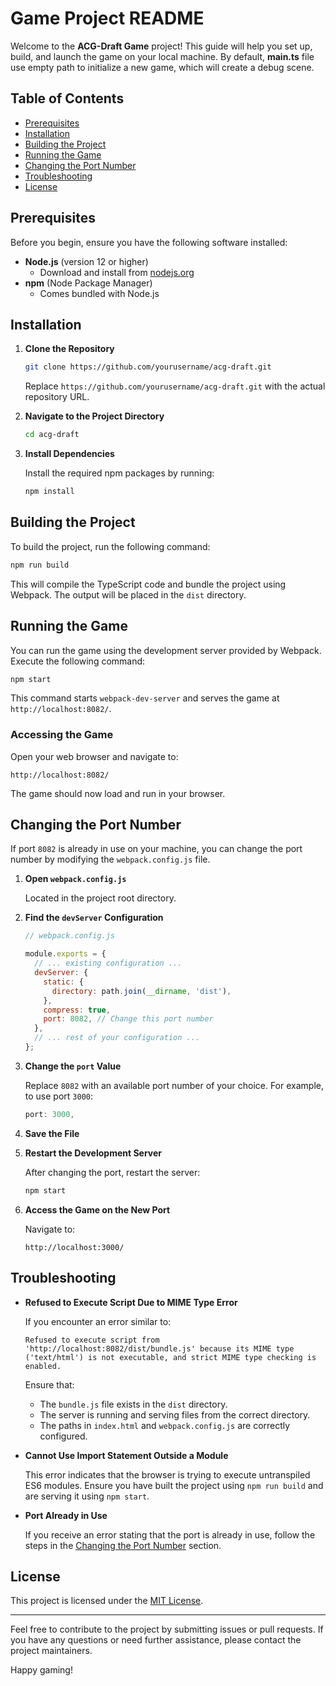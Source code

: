 # Game Project README

Welcome to the **ACG-Draft Game** project! This guide will help you set up, build, and launch the game on your local machine.
By default, **main.ts** file use empty path to initialize a new game, which will create a debug scene.

## Table of Contents

- [Prerequisites](#prerequisites)
- [Installation](#installation)
- [Building the Project](#building-the-project)
- [Running the Game](#running-the-game)
- [Changing the Port Number](#changing-the-port-number)
- [Troubleshooting](#troubleshooting)
- [License](#license)

## Prerequisites

Before you begin, ensure you have the following software installed:

- **Node.js** (version 12 or higher)
    - Download and install from [nodejs.org](https://nodejs.org/)
- **npm** (Node Package Manager)
    - Comes bundled with Node.js

## Installation

1. **Clone the Repository**

   ```bash
   git clone https://github.com/yourusername/acg-draft.git
   ```

   Replace `https://github.com/yourusername/acg-draft.git` with the actual repository URL.

2. **Navigate to the Project Directory**

   ```bash
   cd acg-draft
   ```

3. **Install Dependencies**

   Install the required npm packages by running:

   ```bash
   npm install
   ```

## Building the Project

To build the project, run the following command:

```bash
npm run build
```

This will compile the TypeScript code and bundle the project using Webpack. The output will be placed in the `dist` directory.

## Running the Game

You can run the game using the development server provided by Webpack. Execute the following command:

```bash
npm start
```

This command starts `webpack-dev-server` and serves the game at `http://localhost:8082/`.

### Accessing the Game

Open your web browser and navigate to:

```
http://localhost:8082/
```

The game should now load and run in your browser.

## Changing the Port Number

If port `8082` is already in use on your machine, you can change the port number by modifying the `webpack.config.js` file.

1. **Open `webpack.config.js`**

   Located in the project root directory.

2. **Find the `devServer` Configuration**

   ```javascript
   // webpack.config.js

   module.exports = {
     // ... existing configuration ...
     devServer: {
       static: {
         directory: path.join(__dirname, 'dist'),
       },
       compress: true,
       port: 8082, // Change this port number
     },
     // ... rest of your configuration ...
   };
   ```

3. **Change the `port` Value**

   Replace `8082` with an available port number of your choice. For example, to use port `3000`:

   ```javascript
   port: 3000,
   ```

4. **Save the File**

5. **Restart the Development Server**

   After changing the port, restart the server:

   ```bash
   npm start
   ```

6. **Access the Game on the New Port**

   Navigate to:

   ```
   http://localhost:3000/
   ```

## Troubleshooting

- **Refused to Execute Script Due to MIME Type Error**

  If you encounter an error similar to:

  ```
  Refused to execute script from 'http://localhost:8082/dist/bundle.js' because its MIME type ('text/html') is not executable, and strict MIME type checking is enabled.
  ```

  Ensure that:

    - The `bundle.js` file exists in the `dist` directory.
    - The server is running and serving files from the correct directory.
    - The paths in `index.html` and `webpack.config.js` are correctly configured.

- **Cannot Use Import Statement Outside a Module**

  This error indicates that the browser is trying to execute untranspiled ES6 modules. Ensure you have built the project using `npm run build` and are serving it using `npm start`.

- **Port Already in Use**

  If you receive an error stating that the port is already in use, follow the steps in the [Changing the Port Number](#changing-the-port-number) section.

## License

This project is licensed under the [MIT License](LICENSE).

---

Feel free to contribute to the project by submitting issues or pull requests. If you have any questions or need further assistance, please contact the project maintainers.

Happy gaming!